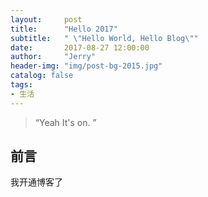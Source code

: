```yaml
---
layout:     post
title:      "Hello 2017"
subtitle:   " \"Hello World, Hello Blog\""
date:       2017-08-27 12:00:00
author:     "Jerry"
header-img: "img/post-bg-2015.jpg"
catalog: false
tags:
- 生活
---
```


> “Yeah It's on. ”


## 前言

我开通博客了

